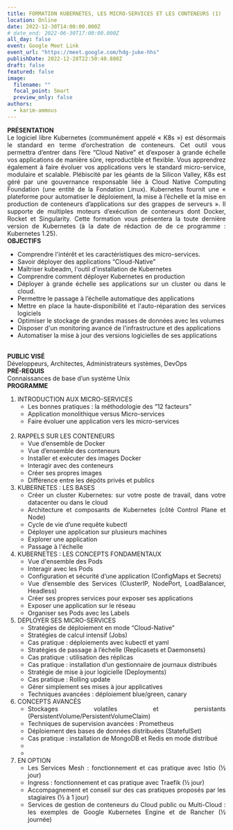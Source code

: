 ```yaml
---
title: FORMATION KUBERNETES, LES MICRO-SERVICES ET LES CONTENEURS (1)
location: Online
date: 2022-12-30T14:00:00.000Z
# date_end: 2022-06-30T17:00:00.000Z
all_day: false
event: Google Meet Link
event_url: "https://meet.google.com/hdg-juke-hhs"
publishDate: 2022-12-28T22:50:40.880Z
draft: false
featured: false
image:
  filename: ""
  focal_point: Smart
  preview_only: false
authors:
  - karim-ammous
---
```



<div style="text-align: justify">
<b>PRÉSENTATION</b></br>
Le logiciel libre Kubernetes (communément appelé « K8s ») est désormais le standard en terme d’orchestration de conteneurs. Cet outil vous permettra d’entrer dans l’ère “Cloud Native” et d’exposer à grande échelle vos applications de manière sûre, reproductible et flexible. Vous apprendrez également à faire évoluer vos applications vers le standard micro-service, modulaire et scalable. Plébiscité par les géants de la Silicon Valley, K8s est géré par une gouvernance responsable liée à Cloud Native Computing Foundation (une entité de la Fondation Linux). Kubernetes fournit une « plateforme pour automatiser le déploiement, la mise à l’échelle et la mise en production de conteneurs d’applications sur des grappes de serveurs ». Il supporte de multiples moteurs d’exécution de conteneurs dont Docker, Rocket et Singularity.
Cette formation vous présentera la toute dernière version de Kubernetes (à la date de rédaction de de ce programme : Kubernetes 1.25).</br>
<b>OBJECTIFS</b></br>
<ul>
<li>	Comprendre l'intérêt et les caractéristiques des micro-services.
<li>	Savoir déployer des applications “Cloud-Native”
<li>	Maîtriser kubeadm, l'outil d'installation de Kubernetes
<li>	Comprendre comment déployer Kubernetes en production
<li>	Déployer à grande échelle ses applications sur un cluster ou dans le cloud.
<li>	Permettre le passage à l’échelle automatique des applications
<li>	Mettre en place la haute-disponibilité et l'auto-réparation des services logiciels
<li>	Optimiser le stockage de grandes masses de données avec les volumes
<li>	Disposer d'un monitoring avancé de l'infrastructure et des applications
<li>	Automatiser la mise à jour des versions logicielles de ses applications
</ul>
</br>
<b>PUBLIC VISÉ</b></br>
Développeurs, Architectes, Administrateurs systèmes, DevOps</br>
<b>PRÉ-REQUIS</b></br>
Connaissances de base d’un système Unix </br>
<b>PROGRAMME</b></br>
<ol>
<li>INTRODUCTION AUX MICRO-SERVICES</br>
<ul>
<li>Les bonnes pratiques : la méthodologie des “12 facteurs”
<li>Application monolithique versus Micro-services
<li>Faire évoluer une application vers les micro-services
</ul>
</br>
<li>RAPPELS SUR LES CONTENEURS</br>
<ul>
<li>Vue d’ensemble de Docker
<li>Vue d’ensemble des conteneurs
<li>Installer et exécuter des images Docker
<li>Interagir avec des conteneurs
<li>Créer ses propres images
<li>Différence entre les dépôts privés et publics
</ul>

 
<li>KUBERNETES : LES BASES
<ul>
<li>Créer un cluster Kubernetes: sur votre poste de travail, dans votre datacenter ou dans le cloud
<li>Architecture et composants de Kubernetes (côté Control Plane et Node)
<li>Cycle de vie d’une requête kubectl
<li>Déployer une application sur plusieurs machines
<li>Explorer une application
<li>Passage à l'échelle
</ul>
 
<li>KUBERNETES : LES CONCEPTS FONDAMENTAUX
<ul>
<li>Vue d'ensemble des Pods
<li>Interagir avec les Pods
<li>Configuration et sécurité d’une application (ConfigMaps et Secrets)
<li>Vue d’ensemble des Services (ClusterIP, NodePort, LoadBalancer, Headless)
<li>Créer ses propres services pour exposer ses applications
<li>Exposer une application sur le réseau
<li>Organiser ses Pods avec les Labels
</ul>

<li>DEPLOYER SES MICRO-SERVICES
<ul>
<li>Stratégies de déploiement en mode “Cloud-Native”
<li>Stratégies de calcul intensif (Jobs)
<li>Cas pratique : déploiements avec kubectl et yaml
<li>Stratégies de passage à l’échelle (Replicasets et Daemonsets)
<li>Cas pratique : utilisation des réplicas
<li>Cas pratique : installation d’un gestionnaire de journaux distribués
<li>Stratégie de mise à jour logicielle (Deployments)
<li>Cas pratique : Rolling update
<li>Gérer simplement ses mises à jour applicatives
<li>Techniques avancées : déploiement blue/green, canary
</ul>

<li>CONCEPTS AVANCÉS
<ul>
<li>Stockages volatiles et persistants (PersistentVolume/PersistentVolumeClaim)
<li>Techniques de supervision avancées : Prometheus
<li>Déploiement des bases de données distribuées (StatefulSet)
<li>Cas pratique : installation de MongoDB et Redis en mode distribué
<li>
<li>
</ul>

<li>EN OPTION
<ul>
<li>Les Services Mesh : fonctionnement et cas pratique avec Istio (½ jour)
<li>Ingress : fonctionnement et cas pratique avec Traefik (½ jour)
<li>Accompagnement et conseil sur des cas pratiques proposés par les stagiaires (½ à 1 jour)
<li>Services de gestion de conteneurs du Cloud public ou Multi-Cloud : les exemples de Google Kubernetes Engine et de Rancher (½ journée)
</ul>
</ol>
</br>
</div>

